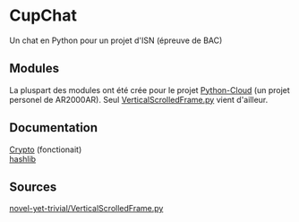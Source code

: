 # CupChat
Un chat en Python pour un projet d'ISN (épreuve de BAC)

## Modules
La pluspart des modules ont été crée pour le projet [Python-Cloud](https://github.com/AR2000AR/Python-Cloud) (un projet personel de AR2000AR). Seul [VerticalScrolledFrame.py](https://gist.github.com/novel-yet-trivial/3eddfce704db3082e38c84664fc1fdf8) vient d'ailleur.

## Documentation
[Crypto](https://pythonhosted.org/pycrypto/) (fonctionait)  
[hashlib](https://docs.python.org/3.6/library/hashlib.html)

## Sources
[novel-yet-trivial/VerticalScrolledFrame.py](https://gist.github.com/novel-yet-trivial/3eddfce704db3082e38c84664fc1fdf8)
